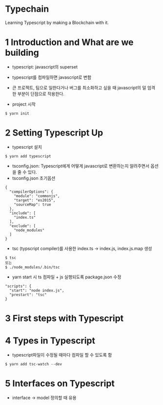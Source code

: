 # Typechain

Learning Typescript by making a Blockchain with it.

# 1 Introduction and What are we building
- typescript: javascript의 superset
- typescript를 컴파일하면 javascript로 변함
- 큰 프로젝트, 팀으로 일한다거나 버그를 최소화하고 싶을 때 javascript의 덜 엄격한 부분이 단점으로 작용한다.

- project 시작
~~~
$ yarn init
~~~

# 2 Setting Typescript Up
- typescript 설치
~~~
$ yarn add typescript
~~~

- tsconfig.json: Typescript에게 어떻게 javascript로 변환하는지 알려주면서 옵션을 줄 수 있다.
- tsconfig.json 초기옵션
~~~
{
  "compilerOptions": {
    "module": "commonjs",
    "target": "es2015",
    "sourceMap": true
  },
  "include": [
    "index.ts"
  ],
  "exclude": [
    "node_modules"
  ]
}
~~~

- tsc (typscript compiler)를 사용한 index.ts -> index.js, index.js.map 생성
~~~
$ tsc
또는
$ ./node_modules/.bin/tsc
~~~

- yarn start 시 ts 컴파일 + js 실행되도록 package.json 수정
~~~
"scripts": {
  "start": "node index.js",
  "prestart": "tsc"
}
~~~


# 3 First steps with Typescript


# 4 Types in Typescript
- typescript파일이 수정될 때마다 컴파일 할 수 있도록 함
~~~
$ yarn add tsc-watch --dev
~~~


# 5 Interfaces on Typescript
- interface -> model 정의할 때 유용

